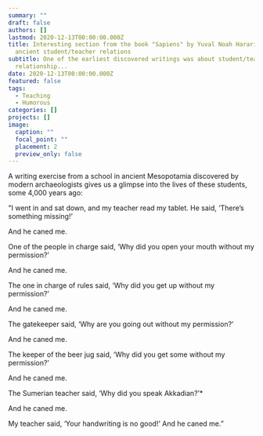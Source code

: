 ```yaml
---
summary: ""
draft: false
authors: []
lastmod: 2020-12-13T00:00:00.000Z
title: Interesting section from the book "Sapiens" by Yuval Noah Harari about
  ancient student/teacher relations
subtitle: One of the earliest discovered writings was about student/teacher
  relationship...
date: 2020-12-13T00:00:00.000Z
featured: false
tags:
  - Teaching
  - Humorous
categories: []
projects: []
image:
  caption: ""
  focal_point: ""
  placement: 2
  preview_only: false
---
```

A writing exercise from a school in ancient Mesopotamia discovered by modern archaeologists gives us a glimpse into the lives of these students, some 4,000 years ago: 

"I went in and sat down, and my teacher read my tablet. He said, ‘There’s something missing!’ 

And he caned me. 

One of the people in charge said, ‘Why did you open your mouth without my permission?’ 

And he caned me. 

The one in charge of rules said, ‘Why did you get up without my permission?’ 

And he caned me. 

The gatekeeper said, ‘Why are you going out without my permission?’ 

And he caned me. 

The keeper of the beer jug said, ‘Why did you get some without my permission?’ 

And he caned me. 

The Sumerian teacher said, ‘Why did you speak Akkadian?’* 

And he caned me. 

My teacher said, ‘Your handwriting is no good!’ And he caned me.”